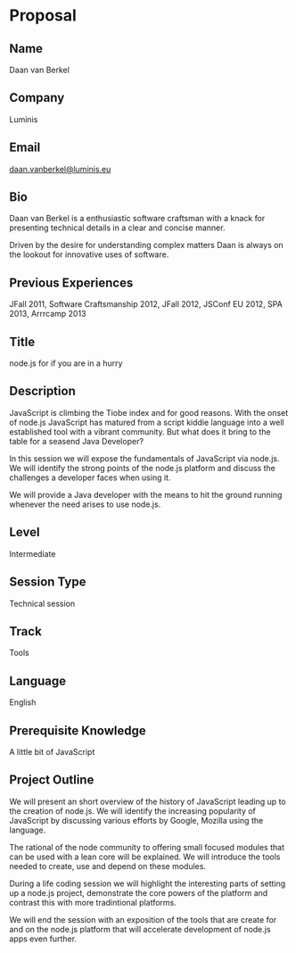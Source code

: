 Proposal
========

Name
----

Daan van Berkel

Company
-------

Luminis

Email
-----

daan.vanberkel@luminis.eu

Bio
---

Daan van Berkel is a enthusiastic software craftsman with a knack for presenting technical details in a clear and concise manner.

Driven by the desire for understanding complex matters Daan is always on the lookout for innovative uses of software.

Previous Experiences
--------------------

JFall 2011, Software Craftsmanship 2012, JFall 2012, JSConf EU 2012, SPA 2013, Arrrcamp 2013

Title
-----

node.js for if you are in a hurry

Description
-----------

JavaScript is climbing the Tiobe index and for good reasons. With the
onset of node.js JavaScript has matured from a script kiddie language
into a well established tool with a vibrant community. But what does
it bring to the table for a seasend Java Developer?

In this session we will expose the fundamentals of JavaScript via
node.js. We will identify the strong points of the node.js platform
and discuss the challenges a developer faces when using it.

We will provide a Java developer with the means to hit the ground
running whenever the need arises to use node.js.

Level
-----

Intermediate

Session Type
------------

Technical session

Track
-----

Tools

Language
--------

English

Prerequisite Knowledge
----------------------

A little bit of JavaScript

Project Outline
---------------

We will present an short overview of the history of JavaScript leading
up to the creation of node.js. We will identify the increasing
popularity of JavaScript by discussing various efforts by Google,
Mozilla using the language.

The rational of the node community to offering small
focused modules that can be used with a lean core will be
explained. We will introduce the tools needed to create, use and
depend on these modules.

During a life coding session we will highlight the interesting parts
of setting up a node.js project, demonstrate the core powers of the
platform and contrast this with more tradintional platforms.

We will end the session with an exposition of the tools that are
create for and on the node.js platform that will accelerate
development of node.js apps even further.